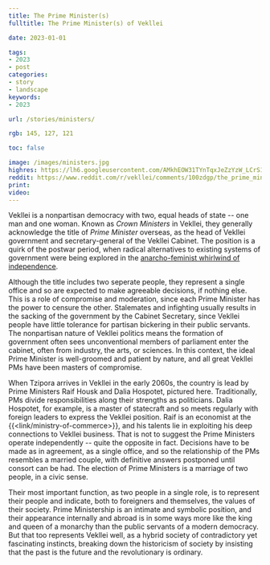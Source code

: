 ```yaml
---
title: The Prime Minister(s)
fulltitle: The Prime Minister(s) of Vekllei

date: 2023-01-01

tags:
- 2023
- post
categories:
- story
- landscape
keywords:
- 2023

url: /stories/ministers/

rgb: 145, 127, 121

toc: false

image: /images/ministers.jpg
highres: https://lh6.googleusercontent.com/AMkhEOW31TYnTqxJeZzYzW_LCrS169vJuoFKobf2D_EAaFXcw6Gns1dxssNh6hAnXK4=w2400
reddit: https://www.reddit.com/r/vekllei/comments/100zdgp/the_prime_ministers_of_vekllei/
print:
video:
---
```

Vekllei is a nonpartisan democracy with two, equal heads of state -- one man and one woman. Known as *Crown Ministers* in Vekllei, they generally acknowledge the title of *Prime Minister* overseas, as the head of Vekllei government and secretary-general of the Vekllei Cabinet. The position is a quirk of the postwar period, when radical alternatives to existing systems of government were being explored in the [anarcho-feminist whirlwind of independence](/stories/women/).

Although the title includes two seperate people, they represent a single office and so are expected to make agreeable decisions, if nothing else. This is a role of compromise and moderation, since each Prime Minister has the power to censure the other. Stalemates and infighting usually results in the sacking of the government by the Cabinet Secretary, since Vekllei people have little tolerance for partisan bickering in their public servants. The nonpartisan nature of Vekllei politics means the formation of government often sees unconventional members of parliament enter the cabinet, often from industry, the arts, or sciences. In this context, the ideal Prime Minister is well-groomed and patient by nature, and all great Vekllei PMs have been masters of compromise.

When Tzipora arrives in Vekllei in the early 2060s, the country is lead by Prime Ministers Raif Housk and Dalia Hospotet, pictured here. Traditionally, PMs divide responsibilities along their strengths as politicians. Dalia Hospotet, for example, is a master of statecraft and so meets regularly with foreign leaders to express the Vekllei position. Raif is an economist at the {{<link/ministry-of-commerce>}}, and his talents lie in exploiting his deep connections to Vekllei business. That is not to suggest the Prime Ministers operate independently -- quite the opposite in fact. Decisions have to be made as in agreement, as a single office, and so the relationship of the PMs resembles a married couple, with definitive answers postponed until consort can be had. The election of Prime Ministers is a marriage of two people, in a civic sense.

Their most important function, as two people in a single role, is to represent their people and indicate, both to foreigners and themselves, the values of their society. Prime Ministership is an intimate and symbolic position, and their appearance internally and abroad is in some ways more like the king and queen of a monarchy than the public servants of a modern democracy. But that too represents Vekllei well, as a hybrid society of contradictory yet fascinating instincts, breaking down the historicism of society by insisting that the past is the future and the revolutionary is ordinary.